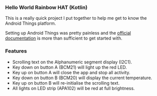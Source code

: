 ### Hello World Rainbow HAT (Kotlin)

This is a really quick project I put together to help me get to know the Android Things platform.

Setting up Android Things was pretty painless and the [official documentation](https://developer.android.com/things/hardware/raspberrypi) is more than sufficient to get started with.

### Features
- Scrolling text on the Alphanumeric segment display (I2C1).
- Key down on button A (BCM21) will light up the red LED.
- Key up on button A will close the app and stop all activity.
- Key down on button B (BCM20) will display the current temperature.
- Key up on button B will re-initialise the scrolling text.
- All lights on LED strip (APA102) will be red at full brightness.
